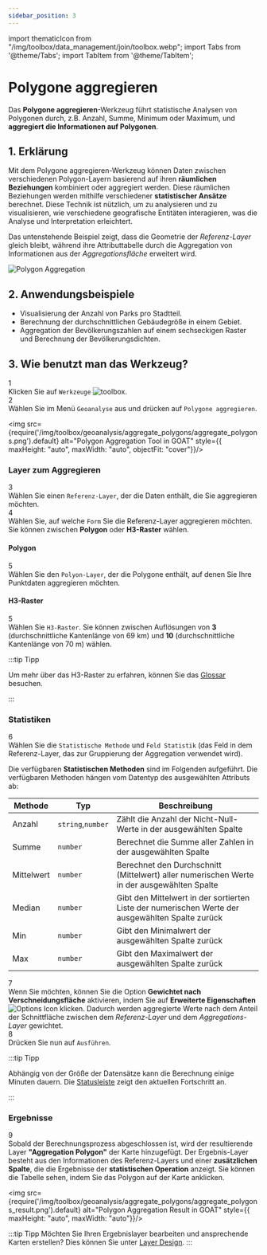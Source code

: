 ```yaml
---
sidebar_position: 3
---
```


import thematicIcon from "/img/toolbox/data_management/join/toolbox.webp";
import Tabs from '@theme/Tabs';
import TabItem from '@theme/TabItem';


# Polygone aggregieren

Das **Polygone aggregieren**-Werkzeug führt statistische Analysen von Polygonen durch, z.B. Anzahl, Summe, Minimum oder Maximum, und **aggregiert die Informationen auf Polygonen**.

## 1. Erklärung

Mit dem Polygone aggregieren-Werkzeug können Daten zwischen verschiedenen Polygon-Layern basierend auf ihren **räumlichen Beziehungen** kombiniert oder aggregiert werden. Diese räumlichen Beziehungen werden mithilfe verschiedener **statistischer Ansätze** berechnet. Diese Technik ist nützlich, um zu analysieren und zu visualisieren, wie verschiedene geografische Entitäten interagieren, was die Analyse und Interpretation erleichtert.

Das untenstehende Beispiel zeigt, dass die Geometrie der *Referenz-Layer* gleich bleibt, während ihre Attributtabelle durch die Aggregation von Informationen aus der *Aggregationsfläche* erweitert wird.

<div style={{ display: 'flex', flexDirection: 'column', alignItems: 'center'}}>
  <img src={require('/img/toolbox/geoanalysis/aggregate_polygons/polygon_aggregation.png').default} alt="Polygon Aggregation" style={{ maxHeight: "auto", maxWidth: "auto", objectFit: "cover"}}/>
</div> 

## 2. Anwendungsbeispiele

- Visualisierung der Anzahl von Parks pro Stadtteil.
- Berechnung der durchschnittlichen Gebäudegröße in einem Gebiet.
- Aggregation der Bevölkerungszahlen auf einem sechseckigen Raster und Berechnung der Bevölkerungsdichten.

## 3. Wie benutzt man das Werkzeug?

<div class="step">
  <div class="step-number">1</div>
  <div class="content">Klicken Sie auf <code>Werkzeuge</code> <img src={thematicIcon} alt="toolbox" style={{width: "25px"}}/>. </div>
</div>

<div class="step">
  <div class="step-number">2</div>
  <div class="content">Wählen Sie im Menü <code>Geoanalyse</code> aus und drücken auf <code>Polygone aggregieren</code>.</div>
</div>

<img src={require('/img/toolbox/geoanalysis/aggregate_polygons/aggregate_polygons.png').default} alt="Polygon Aggregation Tool in GOAT" style={{ maxHeight: "auto", maxWidth: "auto", objectFit: "cover"}}/>

### Layer zum Aggregieren

<div class="step">
  <div class="step-number">3</div>
  <div class="content">Wählen Sie einen <code>Referenz-Layer</code>, der die Daten enthält, die Sie aggregieren möchten.</div>
</div>

<div class="step">
  <div class="step-number">4</div>
  <div class="content">Wählen Sie, auf welche <code>Form</code> Sie die Referenz-Layer aggregieren möchten. Sie können zwischen <b>Polygon</b> oder <b>H3-Raster</b> wählen.</div>
</div>

<Tabs>
  <TabItem value="Polygon" label="Polygon" default className="tabItemBox">

 #### Polygon

<div class="step">
  <div class="step-number">5</div>
  <div class="content">Wählen Sie den <code>Polyon-Layer</code>, der die Polygone enthält, auf denen Sie Ihre Punktdaten aggregieren möchten.</div>
</div>

  </TabItem>
  <TabItem value="H3 Grid" label="H3-Raster" className="tabItemBox">

 #### H3-Raster

 <div class="step">
  <div class="step-number">5</div>
  <div class="content">Wählen Sie <code>H3-Raster</code>. Sie können zwischen Auflösungen von <b>3</b> (durchschnittliche Kantenlänge von 69 km) und <b>10</b> (durchschnittliche Kantenlänge von 70 m) wählen.</div>
</div>

:::tip Tipp

Um mehr über das H3-Raster zu erfahren, können Sie das [Glossar](../../further_reading/glossary#H3-grid) besuchen.

:::

  </TabItem>
</Tabs>

### Statistiken

<div class="step">
  <div class="step-number">6</div>
  <div class="content">Wählen Sie die <code>Statistische Methode</code> und <code>Feld Statistik</code> (das Feld in dem Referenz-Layer, das zur Gruppierung der Aggregation verwendet wird).</div>
</div>

Die verfügbaren **Statistischen Methoden** sind im Folgenden aufgeführt. Die verfügbaren Methoden hängen vom Datentyp des ausgewählten Attributs ab:

| Methode | Typ | Beschreibung |
| -------|------| ------------|
| Anzahl | `string`,`number`    | Zählt die Anzahl der Nicht-Null-Werte in der ausgewählten Spalte|
| Summe  | `number`   | Berechnet die Summe aller Zahlen in der ausgewählten Spalte|
| Mittelwert | `number`   | Berechnet den Durchschnitt (Mittelwert) aller numerischen Werte in der ausgewählten Spalte|
| Median | `number`   | Gibt den Mittelwert in der sortierten Liste der numerischen Werte der ausgewählten Spalte zurück|
| Min    | `number`   | Gibt den Minimalwert der ausgewählten Spalte zurück|
| Max    | `number`   | Gibt den Maximalwert der ausgewählten Spalte zurück|

<div class="step">
  <div class="step-number">7</div>
  <div class="content">Wenn Sie möchten, können Sie die Option <b>Gewichtet nach Verschneidungsfläche</b> aktivieren, indem Sie auf <b>Erweiterte Eigenschaften</b> <img src={require('/img/map/styling/options_icon.png').default} alt="Options Icon" style={{ maxHeight: "25px", maxWidth: "25px", objectFit: "cover"}}/> klicken. Dadurch werden aggregierte Werte nach dem Anteil der Schnittfläche zwischen dem <i>Referenz-Layer</i> und dem <i>Aggregations-Layer</i> gewichtet.</div>
</div>

<div class="step">
  <div class="step-number">8</div>
  <div class="content">Drücken Sie nun auf <code>Ausführen</code>.</div>
</div>

:::tip Tipp

Abhängig von der Größe der Datensätze kann die Berechnung einige Minuten dauern. Die [Statusleiste](../../workspace/home#status-bar) zeigt den aktuellen Fortschritt an.

:::

### Ergebnisse

<div class="step">
  <div class="step-number">9</div>
  <div class="content">Sobald der Berechnungsprozess abgeschlossen ist, wird der resultierende Layer <b>"Aggregation Polygon"</b> der Karte hinzugefügt. Der Ergebnis-Layer besteht aus den Informationen des Referenz-Layers und einer <b>zusätzlichen Spalte</b>, die die Ergebnisse der <b>statistischen Operation</b> anzeigt. Sie können die Tabelle sehen, indem Sie das Polygon auf der Karte anklicken.</div>
</div>

<img src={require('/img/toolbox/geoanalysis/aggregate_polygons/aggregate_polygons_result.png').default} alt="Polygon Aggregation Result in GOAT" style={{ maxHeight: "auto", maxWidth: "auto"}}/>

:::tip Tipp
Möchten Sie Ihren Ergebnislayer bearbeiten und ansprechende Karten erstellen? Dies können Sie unter [Layer Design](../../map/layer_style/styling).
:::

